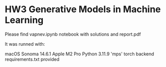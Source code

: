 # HW3 Generative Models in Machine Learning

Please find vapnev.ipynb notebook with solutions and report.pdf

It was runned with:

macOS Sonoma 14.6.1
Apple M2 Pro
Python 3.11.9
'mps' torch backend
requirements.txt provided

